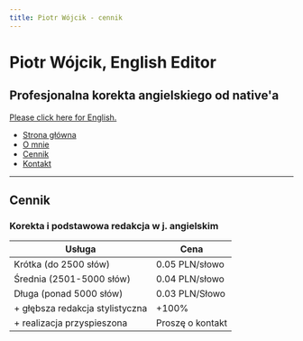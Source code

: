 ```yaml
---
title: Piotr Wójcik - cennik
---
```


# Piotr Wójcik, English Editor
## Profesjonalna korekta angielskiego od native'a
[Please click here for English.](pricing.md)

- [Strona główna](index.md)
- [O mnie](omnie.md)
- [Cennik](cennik.md)
- [Kontakt](kontakt.md)

---

## Cennik

### Korekta i podstawowa redakcja w j. angielskim
| Usługa                          | Cena             |
|---------------------------------|------------------|
| Krótka (do 2500 słów)           | 0.05 PLN/słowo   |
| Średnia (2501-5000 słów)        | 0.04 PLN/słowo   |
| Długa (ponad 5000 słów)         | 0.03 PLN/Słowo   |
| + głębsza redakcja stylistyczna | +100%            |
| + realizacja przyspieszona      | Proszę o kontakt |